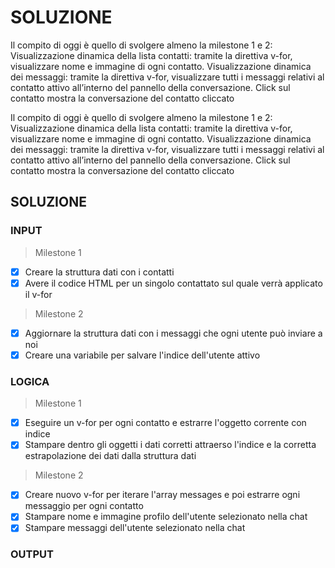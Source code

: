 # SOLUZIONE

Il compito di oggi è quello di svolgere almeno la milestone 1 e 2:
Visualizzazione dinamica della lista contatti: tramite la direttiva v-for, visualizzare nome e immagine di ogni contatto.
Visualizzazione dinamica dei messaggi: tramite la direttiva v-for, visualizzare tutti i messaggi relativi al contatto attivo all’interno del pannello della conversazione. Click sul contatto mostra la conversazione del contatto cliccato

Il compito di oggi è quello di svolgere almeno la milestone 1 e 2:
Visualizzazione dinamica della lista contatti: tramite la direttiva v-for, visualizzare nome e immagine di ogni contatto.
Visualizzazione dinamica dei messaggi: tramite la direttiva v-for, visualizzare tutti i messaggi relativi al contatto attivo all’interno del pannello della conversazione. Click sul contatto mostra la conversazione del contatto cliccato

## SOLUZIONE

### INPUT
> Milestone 1
- [X] Creare la struttura dati con i contatti 
- [X] Avere il codice HTML per un singolo contattato sul quale verrà applicato il v-for
> Milestone 2
- [X] Aggiornare la struttura dati con i messaggi che ogni utente può inviare a noi
- [X] Creare una variabile per salvare l'indice dell'utente attivo

### LOGICA
> Milestone 1
- [X] Eseguire un v-for per ogni contatto e estrarre l'oggetto corrente con indice
- [X] Stampare dentro gli oggetti i dati corretti attraerso l'indice e la corretta estrapolazione dei dati dalla struttura dati
> Milestone 2
- [X] Creare nuovo v-for per iterare l'array messages e poi estrarre ogni messaggio per ogni contatto
- [X] Stampare nome e immagine profilo dell'utente selezionato nella chat
- [X] Stampare messaggi dell'utente selezionato nella chat

### OUTPUT
